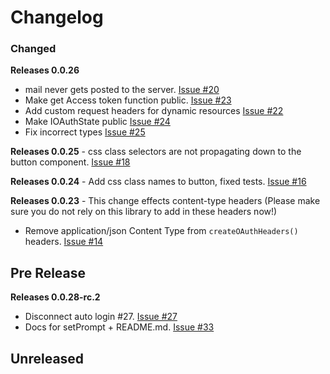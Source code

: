 # Changelog

### Changed
**Releases 0.0.26**
- mail never gets posted to the server. [Issue #20](https://github.com/joegasewicz/react-google-oauth2.0/issues/20)
- Make get Access token function public. [Issue #23](https://github.com/joegasewicz/react-google-oauth2.0/issues/23)
- Add custom request headers for dynamic resources [Issue #22](https://github.com/joegasewicz/react-google-oauth2.0/issues/22)
- Make IOAuthState public [Issue #24](https://github.com/joegasewicz/react-google-oauth2.0/issues/24)
- Fix incorrect types  [Issue #25](https://github.com/joegasewicz/react-google-oauth2.0/issues/25)

**Releases 0.0.25** - css class selectors are not propagating down to the button component. [Issue #18](https://github.com/joegasewicz/react-google-oauth2.0/issues/18)

**Releases 0.0.24** - Add css class names to button, fixed tests. [Issue #16](https://github.com/joegasewicz/react-google-oauth2.0/issues/16)

**Releases 0.0.23** - This change effects content-type headers (Please make sure you do not rely on this library to add in these headers now!)

- Remove application/json Content Type from `createOAuthHeaders()` headers. [Issue #14](https://github.com/joegasewicz/react-google-oauth2.0/issues/14)

## Pre Release
**Releases 0.0.28-rc.2**
- Disconnect auto login #27. [Issue #27](https://github.com/joegasewicz/react-google-oauth2.0/issues/27)
- Docs for setPrompt + README.md. [Issue #33](https://github.com/joegasewicz/react-google-oauth2.0/issues/33)


## Unreleased
